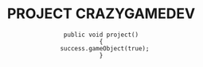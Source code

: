 <center>
  <h1>PROJECT CRAZYGAMEDEV</h1>
<code>public void project()
{
  success.gameObject(true);
}
</code>
</center>
